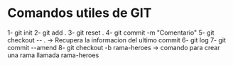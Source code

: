 # Comandos utiles de GIT

1- git init
2- git add .
3- git reset .
4- git commit -m "Comentario"
5- git checkout -- .    -> Recupera la informacion del ultimo commit
6- git log 
7- git commit --amend
8- git checkout -b rama-heroes -> comando para crear una rama llamada rama-heroes